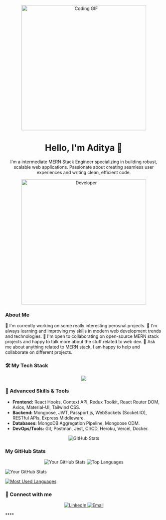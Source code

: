 <div align="center">
  <img src="https://media3.giphy.com/media/v1.Y2lkPTc5MGI3NjExOHI3YjZvd2h5ZnZrbDZ2NXVreTMyaGYyOG5uaDYyNmlyank5ZWFmbSZlcD12MV9pbnRlcm5hbF9naWZfYnlfaWQmY3Q9Zw/s8UHGqq9xqJmwZZtHn/giphy.gif" alt="Coding GIF" width="400" />

</div>
<h1 align="center">Hello, I'm Aditya 👋</h1>
<p align="center">
 I'm a intermediate MERN Stack Engineer specializing in building robust, scalable web applications. Passionate about creating seamless user experiences and writing clean, efficient code.
</p>

<p align="center">
  <img src="https://miro.medium.com/v2/1*yw0TnheAGN-LPneDaTlaxw.gif" alt=Developer Image" width="400">
</p>

### About Me

🔭 I'm currently working on  some really interesting perosnal projects.
🌱 I'm always learning and improving my skills in modern web development trends and technologies.
👯 I'm open to collaborating on open-source MERN stack projects and happy to talk more about the stuff related to web dev.
💬 Ask me about anything related to MERN stack, I am happy to help and collaborate on different projects.

### 🛠️ My Tech Stack

<div align="center">
  <a href="https://skillicons.dev">
    <img src="https://skillicons.dev/icons?i=mongodb,express,react,nodejs,javascript,html,css,git,vscode,postman,redux,mui,tailwind,jest,ts,nextjs,figma,aws,docker,vercel" />
  </a>
</div>

### 🚀 Advanced Skills & Tools

-   **Frontend:** React Hooks, Context API, Redux Toolkit, React Router DOM, Axios, Material-UI, Tailwind CSS.
-   **Backend:** Mongoose, JWT, Passport.js, WebSockets (Socket.IO), RESTful APIs, Express Middleware.
-   **Databases:** MongoDB Aggregation Pipeline, Mongoose ODM.
-   **DevOps/Tools:** Git, Postman, Jest, CI/CD, Heroku, Vercel, Docker.

<p align="center">
  <img src="https://github-readme-stats.vercel.app/api?username=adityashroff&show_icons=true&theme=default&include_all_commits=true&count_private=true" alt="GitHub Stats" />
</p>

### My GitHub Stats

<div align="center">
  <img src="https://github-readme-stats.vercel.app/api?username=[adityashroff]&show_icons=true&theme=default&include_all_commits=true" alt="Your GitHub Stats" />
  <img src="https://github-readme-stats.vercel.app/api/top-langs/?username=[adityashroff]&layout=compact&theme=default" alt="Top Languages" />
</div>

![Your GitHub Stats](https://github-readme-stats.vercel.app/api?username=adityashroff&show_icons=true&theme=default)

[![Most Used Languages](https://github-readme-stats.vercel.app/api/top-langs/?username=adityashroff&layout=compact&theme=default)](https://github.com/adityashroff)

### 🤝 Connect with me

<p align="center">
  <a href="[https://www.linkedin.com/in/adityashroff19/]">
    <img src="https://img.shields.io/badge/LinkedIn-0A66C2?style=for-the-badge&logo=linkedin&logoColor=white" alt="LinkedIn" />
  </a>
  <a href="mailto:[adityajs1909@gmail.com]">
    <img src="https://img.shields.io/badge/Email-D14836?style=for-the-badge&logo=gmail&logoColor=white" alt="Email" />
  </a>
</p>****
